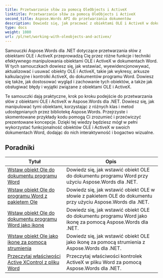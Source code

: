 ```yaml
---
title: Przetwarzanie słów za pomocą OleObjects i ActiveX
linktitle: Przetwarzanie słów za pomocą OleObjects i ActiveX
second_title: Aspose.Words API do przetwarzania dokumentów
description: Dowiedz się, jak pracować z obiektami OLE i ActiveX w dokumentach Word za pomocą Aspose.Words dla .NET. Szczegółowe tutoriale z przykładami kodu.
type: docs
weight: 1080
url: /pl/net/working-with-oleobjects-and-activex/
---
```


Samouczki Aspose.Words dla .NET dotyczące przetwarzania słów z obiektami OLE i ActiveX przeprowadzą Cię przez różne funkcje i techniki efektywnego manipulowania obiektami OLE i ActiveX w dokumentach Word. W tych samouczkach dowiesz się, jak wstawiać, wyewidencjonowywać, aktualizować i usuwać obiekty OLE i ActiveX, takie jak wykresy, arkusze kalkulacyjne i kontrolki ActiveX, do dokumentów programu Word. Dowiesz się także, jak dostosować wygląd i zachowanie tych obiektów, a także jak obsługiwać błędy i wyjątki związane z obiektami OLE i ActiveX.

Te samouczki dają praktyczne, krok po kroku podejście do przetwarzania słów z obiektami OLE i ActiveX w Aspose.Words dla .NET. Dowiesz się, jak manipulować tymi obiektami, korzystając z różnych klas i metod udostępnianych przez bibliotekę Aspose.Words. Przejrzyste i skomentowane przykłady kodu pomogą Ci zrozumieć i przećwiczyć prezentowane koncepcje. Dzięki tej wiedzy będziesz mógł w pełni wykorzystać funkcjonalność obiektów OLE i ActiveX w swoich dokumentach Word, dodając do nich interaktywność i bogactwo wizualne.

 ## Poradniki
| Tytuł | Opis |
| --- | --- |
| [Wstaw obiekt Ole do dokumentu programu Word](./insert-ole-object/) | Dowiedz się, jak wstawić obiekt OLE do dokumentu programu Word przy użyciu Aspose.Words dla .NET. |
| [Wstaw obiekt Ole do programu Word z pakietem Ole](./insert-ole-object-with-ole-package/) | Dowiedz się, jak wstawić obiekt OLE w słowie z pakietem OLE do dokumentu przy użyciu Aspose.Words dla .NET. |
| [Wstaw obiekt Ole do dokumentu programu Word jako ikonę](./insert-ole-object-as-icon/) | Dowiedz się, jak wstawić obiekt OLE do dokumentu programu Word jako ikonę za pomocą Aspose.Words dla .NET. |
| [Wstaw obiekt Ole jako ikonę za pomocą strumienia](./insert-ole-object-as-icon-using-stream/) | Dowiedz się, jak wstawić obiekt OLE jako ikonę za pomocą strumienia z Aspose.Words dla .NET. |
| [Przeczytaj właściwości Active XControl z pliku Word](./read-active-xcontrol-properties/) | Przeczytaj właściwości kontrolek ActiveX w pliku Word za pomocą Aspose.Words dla .NET. |
